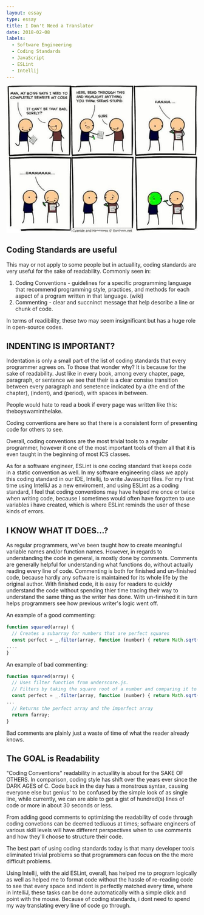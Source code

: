 ```yaml
---
layout: essay
type: essay
title: I Don't Need a Translator
date: 2018-02-08
labels:
  - Software Engineering
  - Coding Standards
  - JavaScript
  - ESLint
  - Intellij
---
```


<div align="middle">
  <img class="ui image" src="../images/codereview.jpg" >
</div>


## Coding Standards are useful
This may or not apply to some people but in actuallity, coding standards are very useful for the sake of readability.
Commonly seen in:

1. Coding Conventions -  guidelines for a specific programming language that recommend programming style, practices, and methods for each aspect of a program written in that language. (wiki)
2. Commenting - clear and succninct message that help describe a line or chunk of code.

In terms of readibility, these two may seem insignificant but has a huge role in open-source codes.


## INDENTING IS IMPORTANT?
Indentation is only a small part of the list of coding standards that every programmer agrees on. To those that wonder why? It is because for the sake of readability. Just like in every book, among every chapter, page, paragraph, or sentence we see that their is a clear consise transition between every paragraph and senetence indicated by a (the end of the chapter), (indent), and (period), with spaces in between.

People would hate to read a book if every page was written like this: theboyswaminthelake.

Coding conventions are here so that there is a consistent form of presenting code for others to see. 

Overall, coding conventions are the most trivial tools to a regular programmer, however it one of the most important tools of them all that it is even taught in the beginning of most ICS classes.

As for a software engineer,  ESLint is one coding standard that keeps code in a static convention as well. In my software engineering class we apply this coding standard in our IDE, Intellij, to write Javascript files. For my first time using IntelliJ as a new enviroment, and using ESLint as a coding standard, I feel that coding conventions may have helped me once or twice when writing code, because I sometimes would often have forgotten to use variables i have created, which is where ESLint reminds the user of these kinds of errors. 


## I KNOW WHAT IT DOES...?
As regular programmers, we've been taught how to create meaningful variable names and/or function names. However, in regards to understanding the code in general, is mostly done by comments. Comments are generally helpful for understanding what functions do, without actually reading every line of code. Commenting is both for finished and un-finished code, because hardly any software is maintained for its whole life by the original author. With finished code, it is easy for readers to quickly understand the code without spending thier time tracing their way to understand the same thing as the writer has done. With un-finished it in turn helps programmers see how previous writer's logic went off.

An example of a good commenting:

```javascript
function squared(array) {
  // Creates a subarray for numbers that are perfect squares
  const perfect = _.filter(array, function (number) { return Math.sqrt(number) === Math.ceil(Math.sqrt(number)); });
....
}
```

An example of bad commenting:
```javascript
function squared(array) {
  // Uses filter function from underscore.js.
  // Filters by taking the square root of a number and comparing it to the ceil of the square root
  const perfect = _.filter(array, function (number) { return Math.sqrt(number) === Math.ceil(Math.sqrt(number)); });
...
  // Returns the perfect array and the imperfect array
  return farray;
}
```
Bad comments are plainly just a waste of time of what the reader already knows.

## The GOAL is Readability
"Coding Conventions" readability in actuallity is about for the SAKE OF OTHERS. In comparison, coding style has shift over the years ever since the DARK AGES of C. Code back in the day has a monstrous syntax, causing everyone else but genius' to be confused by the simple look of as single line, while currently, we can are able to get a gist of hundred(s) lines of code or more in about 30 seconds or less.

From adding good comments to optimizing the readability of code through coding convetions can be deemed tediuous at times; software engineers of various skill levels will have different perspectives when to use comments and how they'll choose to structure their code. 

The best part of using coding standards today is that many developer tools eliminated trivial problems so that programmers can focus on the the more difficult problems. 

Using Intellij, with the aid ESLint, overall, has helped me to program logically as well as helped me to format code without the hassle of re-reading code to see that every space and indent is perfectly matched every time, where in IntelliJ, these tasks can be done automatically with a simple click and point with the mouse. Because of coding standards, i dont need to spend my way translating every line of code go through.

